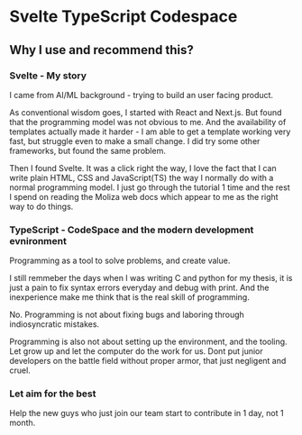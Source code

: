 # Svelte TypeScript Codespace 

## Why I use and recommend this?

### Svelte - My story
I came from AI/ML background - trying to build an user facing product.

As conventional wisdom goes, I started with React and Next.js. But found that the programming model was not obvious to me. And the availability of templates actually made it harder - I am able to get a template working very fast, but struggle even to make a small change. I did try some other frameworks, but found the same problem.

Then I found Svelte. It was a click right the way, I love the fact that I can write plain HTML, CSS and JavaScript(TS) the way I normally do with a normal programming model. I just go through the tutorial 1 time and the rest I spend on reading the Moliza web docs which appear to me as the right way to do things.  


### TypeScript - CodeSpace and the modern development evnironment
Programming as a tool to solve problems, and create value. 

I still remmeber the days when I was writing C and python for my thesis, it is just a pain to fix syntax errors everyday and debug with print. And the inexperience make me think that is the real skill of programming. 

No. Programming is not about fixing bugs and laboring through indiosyncratic mistakes. 

Programming is also not about setting up the environment, and the tooling. Let grow up and let the computer do the work for us. Dont put junior developers on the battle field without proper armor, that just negligent and cruel.


### Let aim for the best
Help the new guys who just join our team start to contribute in 1 day, not 1 month.

